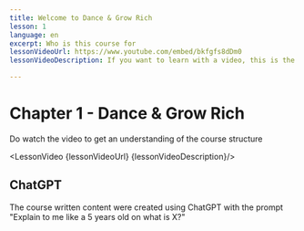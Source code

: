 ```yaml
---
title: Welcome to Dance & Grow Rich
lesson: 1
language: en
excerpt: Who is this course for
lessonVideoUrl: https://www.youtube.com/embed/bkfgfs8dDm0 
lessonVideoDescription: If you want to learn with a video, this is the way to do it.

---
```


<script>
  import LessonVideo from '$lib/components/atoms/LessonVideo.svelte';   
</script>

# Chapter 1 - Dance & Grow Rich

Do watch the video to get an understanding of the course structure

<LessonVideo {lessonVideoUrl} {lessonVideoDescription}/>

## ChatGPT

The course written content were created using ChatGPT with the prompt "Explain to
me like a 5 years old on what is X?"

